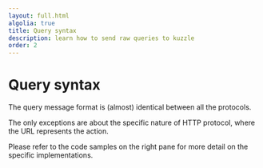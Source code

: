 ```yaml
---
layout: full.html
algolia: true
title: Query syntax
description: learn how to send raw queries to kuzzle
order: 2
---
```


# Query syntax

The query message format is (almost) identical between all the protocols.

The only exceptions are about the specific nature of HTTP protocol, where the URL represents the action.

Please refer to the code samples on the right pane for more detail on the specific implementations.
